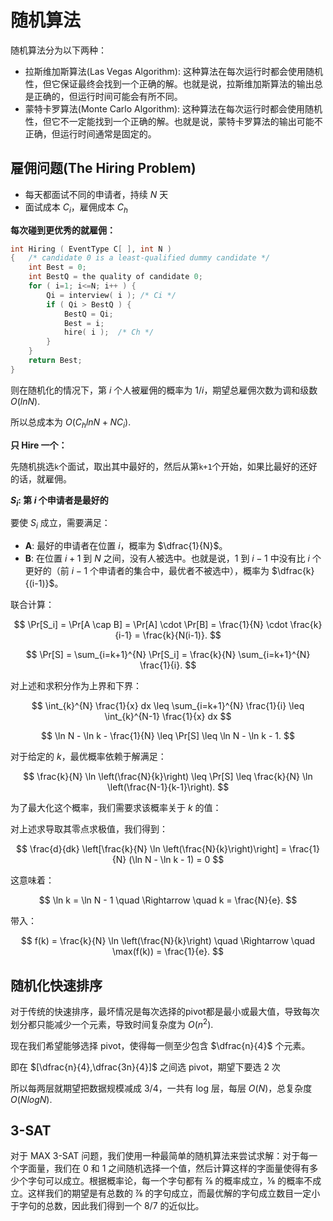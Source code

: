 # 随机算法

随机算法分为以下两种：

- 拉斯维加斯算法(Las Vegas Algorithm): 这种算法在每次运行时都会使用随机性，但它保证最终会找到一个正确的解。也就是说，拉斯维加斯算法的输出总是正确的，但运行时间可能会有所不同。
- 蒙特卡罗算法(Monte Carlo Algorithm): 这种算法在每次运行时都会使用随机性，但它不一定能找到一个正确的解。也就是说，蒙特卡罗算法的输出可能不正确，但运行时间通常是固定的。

## 雇佣问题(The Hiring Problem)

- 每天都面试不同的申请者，持续 $N$ 天
- 面试成本 $C_i$，雇佣成本 $C_h$

**每次碰到更优秀的就雇佣：**

```c
int Hiring ( EventType C[ ], int N )
{   /* candidate 0 is a least-qualified dummy candidate */
    int Best = 0;
    int BestQ = the quality of candidate 0;
    for ( i=1; i<=N; i++ ) {
        Qi = interview( i ); /* Ci */
        if ( Qi > BestQ ) {
            BestQ = Qi;
            Best = i;
            hire( i );  /* Ch */
        }
    }
    return Best;
}
```

则在随机化的情况下，第 $i$ 个人被雇佣的概率为 $1/i$，期望总雇佣次数为调和级数 $O(ln N)$.

所以总成本为 $O(C_hlnN+NC_i)$.

**只 Hire 一个：**

先随机挑选`k`个面试，取出其中最好的，然后从第`k+1`个开始，如果比最好的还好的话，就雇佣。

**$S_i$: 第 $i$ 个申请者是最好的**

要使 $S_i$ 成立，需要满足：

- **A**: 最好的申请者在位置 $i$，概率为 $\dfrac{1}{N}$。
- **B**: 在位置 $i+1$ 到 $N$ 之间，没有人被选中。也就是说，$1$ 到 $i-1$ 中没有比 $i$ 个更好的（前 $i-1$ 个申请者的集合中，最优者不被选中），概率为 $\dfrac{k}{(i-1)}$。

联合计算：

$$
\Pr[S_i] = \Pr[A \cap B] = \Pr[A] \cdot \Pr[B] = \frac{1}{N} \cdot \frac{k}{i-1} = \frac{k}{N(i-1)}.
$$

$$
\Pr[S] = \sum_{i=k+1}^{N} \Pr[S_i] = \frac{k}{N} \sum_{i=k+1}^{N} \frac{1}{i}.
$$

对上述和求积分作为上界和下界：

$$
\int_{k}^{N} \frac{1}{x} dx \leq \sum_{i=k+1}^{N} \frac{1}{i} \leq \int_{k}^{N-1} \frac{1}{x} dx
$$

$$
\ln N - \ln k - \frac{1}{N} \leq \Pr[S] \leq \ln N - \ln k - 1.
$$

对于给定的 $k$，最优概率依赖于解满足：

$$
\frac{k}{N} \ln \left(\frac{N}{k}\right) \leq \Pr[S] \leq \frac{k}{N} \ln \left(\frac{N-1}{k-1}\right).
$$

为了最大化这个概率，我们需要求该概率关于 $k$ 的值：

对上述求导取其零点求极值，我们得到：

$$
\frac{d}{dk} \left[\frac{k}{N} \ln \left(\frac{N}{k}\right)\right] = \frac{1}{N} (\ln N - \ln k - 1) = 0
$$

这意味着：

$$
\ln k = \ln N - 1 \quad \Rightarrow \quad k = \frac{N}{e}.
$$

带入：

$$
f(k) = \frac{k}{N} \ln \left(\frac{N}{k}\right) \quad \Rightarrow \quad \max(f(k)) = \frac{1}{e}.
$$

## 随机化快速排序

对于传统的快速排序，最坏情况是每次选择的pivot都是最小或最大值，导致每次划分都只能减少一个元素，导致时间复杂度为 $O(n^2)$.

现在我们希望能够选择 pivot，使得每一侧至少包含 $\dfrac{n}{4}$ 个元素。

即在 $[\dfrac{n}{4},\dfrac{3n}{4}]$ 之间选 pivot，期望下要选 2 次

所以每两层就期望把数据规模减成 3/4，一共有 log 层，每层 $O(N)$，总复杂度 $O(NlogN)$.

## 3-SAT

对于 MAX 3-SAT 问题，我们使用一种最简单的随机算法来尝试求解：对于每一个字面量，我们在 0 和 1 之间随机选择一个值，然后计算这样的字面量使得有多少个字句可以成立。根据概率论，每一个字句都有 ⅞ 的概率成立，⅛ 的概率不成立。这样我们的期望是有总数的 ⅞ 的字句成立，而最优解的字句成立数目一定小于字句的总数，因此我们得到一个 8/7 的近似比。

